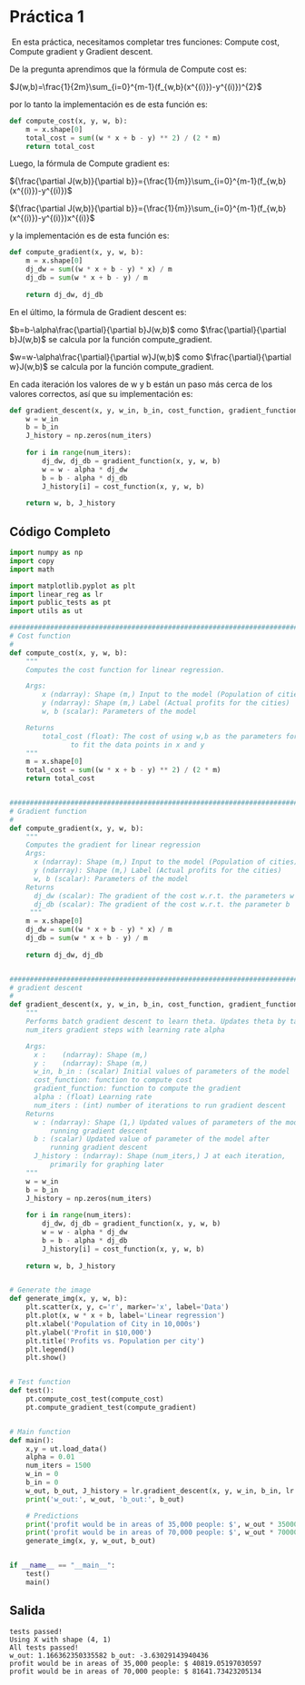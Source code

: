 # Práctica 1

​	En esta práctica, necesitamos completar tres funciones: Compute cost, Compute gradient y Gradient descent.



De la pregunta aprendimos que la fórmula de Compute cost es:

$J(w,b)=\frac{1}{2m}\sum_{i=0}^{m-1}(f_{w,b}(x^{(i)})-y^{(i)})^{2}$

por lo tanto la implementación es de esta función es:

``````python
def compute_cost(x, y, w, b):
    m = x.shape[0]
    total_cost = sum((w * x + b - y) ** 2) / (2 * m)
    return total_cost
``````



Luego, la fórmula de Compute gradient es:

${\frac{\partial J(w,b)}{\partial b}}={\frac{1}{m}}\sum_{i=0}^{m-1}(f_{w,b}(x^{(i)})-y^{(i)})$​

${\frac{\partial J(w,b)}{\partial b}}={\frac{1}{m}}\sum_{i=0}^{m-1}(f_{w,b}(x^{(i)})-y^{(i)})x^{(i)}$

y la implementación es de esta función es:

``````python
def compute_gradient(x, y, w, b):
    m = x.shape[0]
    dj_dw = sum((w * x + b - y) * x) / m
    dj_db = sum(w * x + b - y) / m
    
    return dj_dw, dj_db
``````



En el último, la fórmula de Gradient descent es:

$b=b-\alpha\frac{\partial}{\partial b}J(w,b)$ como $\frac{\partial}{\partial b}J(w,b)$ se calcula por la función compute_gradient.

$w=w-\alpha\frac{\partial}{\partial w}J(w,b)$ como $\frac{\partial}{\partial w}J(w,b)$ se calcula por la función compute_gradient.

En cada iteración los valores de w y b están un paso más cerca de los valores correctos, así que su implementación es:

``````python
def gradient_descent(x, y, w_in, b_in, cost_function, gradient_function, alpha, num_iters):
    w = w_in
    b = b_in
    J_history = np.zeros(num_iters)
    
    for i in range(num_iters):
        dj_dw, dj_db = gradient_function(x, y, w, b)
        w = w - alpha * dj_dw
        b = b - alpha * dj_db
        J_history[i] = cost_function(x, y, w, b)
        
    return w, b, J_history
``````



## Código Completo

``````python
import numpy as np
import copy
import math

import matplotlib.pyplot as plt
import linear_reg as lr
import public_tests as pt
import utils as ut

#########################################################################
# Cost function
#
def compute_cost(x, y, w, b):
    """
    Computes the cost function for linear regression.

    Args:
        x (ndarray): Shape (m,) Input to the model (Population of cities)
        y (ndarray): Shape (m,) Label (Actual profits for the cities)
        w, b (scalar): Parameters of the model

    Returns
        total_cost (float): The cost of using w,b as the parameters for linear regression
               to fit the data points in x and y
    """
    m = x.shape[0]
    total_cost = sum((w * x + b - y) ** 2) / (2 * m)
    return total_cost


#########################################################################
# Gradient function
#
def compute_gradient(x, y, w, b):
    """
    Computes the gradient for linear regression 
    Args:
      x (ndarray): Shape (m,) Input to the model (Population of cities) 
      y (ndarray): Shape (m,) Label (Actual profits for the cities)
      w, b (scalar): Parameters of the model  
    Returns
      dj_dw (scalar): The gradient of the cost w.r.t. the parameters w
      dj_db (scalar): The gradient of the cost w.r.t. the parameter b     
     """
    m = x.shape[0]
    dj_dw = sum((w * x + b - y) * x) / m
    dj_db = sum(w * x + b - y) / m
    
    return dj_dw, dj_db


#########################################################################
# gradient descent
#
def gradient_descent(x, y, w_in, b_in, cost_function, gradient_function, alpha, num_iters):
    """
    Performs batch gradient descent to learn theta. Updates theta by taking 
    num_iters gradient steps with learning rate alpha

    Args:
      x :    (ndarray): Shape (m,)
      y :    (ndarray): Shape (m,)
      w_in, b_in : (scalar) Initial values of parameters of the model
      cost_function: function to compute cost
      gradient_function: function to compute the gradient
      alpha : (float) Learning rate
      num_iters : (int) number of iterations to run gradient descent
    Returns
      w : (ndarray): Shape (1,) Updated values of parameters of the model after
          running gradient descent
      b : (scalar) Updated value of parameter of the model after
          running gradient descent
      J_history : (ndarray): Shape (num_iters,) J at each iteration,
          primarily for graphing later
    """
    w = w_in
    b = b_in
    J_history = np.zeros(num_iters)
    
    for i in range(num_iters):
        dj_dw, dj_db = gradient_function(x, y, w, b)
        w = w - alpha * dj_dw
        b = b - alpha * dj_db
        J_history[i] = cost_function(x, y, w, b)
        
    return w, b, J_history


# Generate the image
def generate_img(x, y, w, b):    
    plt.scatter(x, y, c='r', marker='x', label='Data')
    plt.plot(x, w * x + b, label='Linear regression')
    plt.xlabel('Population of City in 10,000s')
    plt.ylabel('Profit in $10,000')
    plt.title('Profits vs. Population per city')
    plt.legend()
    plt.show()


# Test function
def test():
    pt.compute_cost_test(compute_cost)
    pt.compute_gradient_test(compute_gradient)


# Main function
def main():
    x,y = ut.load_data()
    alpha = 0.01
    num_iters = 1500
    w_in = 0
    b_in = 0
    w_out, b_out, J_history = lr.gradient_descent(x, y, w_in, b_in, lr.compute_cost, lr.compute_gradient, alpha, num_iters)
    print('w_out:', w_out, 'b_out:', b_out)

    # Predictions
    print('profit would be in areas of 35,000 people: $', w_out * 35000 + b_out)
    print('profit would be in areas of 70,000 people: $', w_out * 70000 + b_out)
    generate_img(x, y, w_out, b_out)


if __name__ == "__main__":
    test()
    main()
``````



## Salida

``````
tests passed!
Using X with shape (4, 1)
All tests passed!
w_out: 1.166362350335582 b_out: -3.63029143940436
profit would be in areas of 35,000 people: $ 40819.05197030597
profit would be in areas of 70,000 people: $ 81641.73423205134
``````

